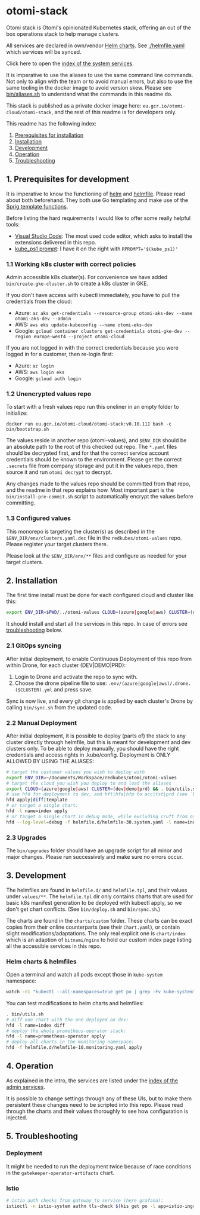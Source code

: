 # otomi-stack

Otomi stack is Otomi's opinionated Kubernetes stack, offering an out of the box operations stack to help manage clusters.

All services are declared in own/vendor [Helm charts](https://helm.sh). See [./helmfile.yaml](./helmfile.yaml) which services will be synced.

Click here to open the [index of the system services](https://index.team-admin.dev.aks.otomi.cloud/).

It is imperative to use the aliases to use the same command line commands. Not only to align with the team or to avoid manual errors, but also to use the same tooling in the docker image to avoid version skew. Please see [bin/aliases.sh](bin/aliases.sh) to understand what the commands in this readme do.

This stack is published as a private docker image here: `eu.gcr.io/otomi-cloud/otomi-stack`, and the rest of this readme is for developers only.

This readme has the following index:

1. [Prerequisites for installation](#1-prerequisites-for-installation)
2. [Installation](#2-installation)
3. [Development](#3-development)
4. [Operation](#4-operation)
5. [Troubleshooting](#4-5roubleshooting)

## 1. Prerequisites for development

It is imperative to know the functioning of [helm](https://helm.sh) and [helmfile](https://github.com/roboll/helmfile). Please read about both beforehand. They both use Go templating and make use of the [Sprig template functions](http://masterminds.github.io/sprig/).

Before listing the hard requirements I would like to offer some really helpful tools:

- [Visual Studio Code](https://code.visualstudio.com): The most used code editor, which asks to install the extensions delivered in this repo.
- [kube_ps1 prompt](https://github.com/jonmosco/kube-ps1): I have it on the right with `RPROMPT='$(kube_ps1)'`

### 1.1 Working k8s cluster with correct policies

Admin accessible k8s cluster(s). For convenience we have added `bin/create-gke-cluster.sh` to create a k8s cluster in GKE.

If you don't have access with kubectl immediately, you have to pull the credentials from the cloud:

- Azure: `az aks get-credentials --resource-group otomi-aks-dev --name otomi-aks-dev --admin`
- AWS: `aws eks update-kubeconfig --name otomi-eks-dev`
- Google: `gcloud container clusters get-credentials otomi-gke-dev --region europe-west4 --project otomi-cloud`

If you are not logged in with the correct credentials because you were logged in for a customer, then re-login first:

- Azure: `az login`
- AWS: `aws login eks`
- Google: `gcloud auth login`

### 1.2 Unencrypted values repo

To start with a fresh values repo run this oneliner in an empty folder to initialize:

    docker run eu.gcr.io/otomi-cloud/otomi-stack:v0.10.111 bash -c bin/bootstrap.sh

The values reside in another repo (otomi-values), and `$ENV_DIR` should be an absolute path to the root of this checked out repo. The `*.yaml` files should be decrypted first, and for that the correct service account credentials should be known to the environment. Please get the correct `.secrets` file from company storage and put it in the values repo, then source it and run `otomi decrypt` to decrypt.

Any changes made to the values repo should be committed from that repo, and the readme in that repo explains how. Most important part is the `bin/install-pre-commit.sh` script to automatically encrypt the values before committing.

### 1.3 Configured values

This monorepo is targeting the cluster(s) as described in the `$ENV_DIR/env/clusters.yaml.dec` file in the `redkubes/otomi-values` repo. Please register your target clusters there.

Please look at the `$ENV_DIR/env/**` files and configure as needed for your target clusters.

## 2. Installation

The first time install must be done for each configured cloud and cluster like this:

```bash
export ENV_DIR=$PWD/../otomi-values CLOUD=(azure|google|aws) CLUSTER=(dev|demo|prd) && bin/deploy.sh
```

It should install and start all the services in this repo. In case of errors see [troubleshooting](#5-troubleshooting) below.

### 2.1 GitOps syncing

After initial deployment, to enable Continuous Deployment of this repo from within Drone, for each cluster (DEV|DEMO|PRD):

1. Login to Drone and activate the repo to sync with.
2. Choose the drone pipeline file to use: `.env/(azure|google|aws)/.drone.($CLUSTER).yml` and press save.

Sync is now live, and every git change is applied by each cluster's Drone by calling `bin/sync.sh` from the updated code.

### 2.2 Manual Deployment

After initial deployment, it is possible to deploy (parts of) the stack to any cluster directly through helmfile, but this is meant for development and dev clusters only. To be able to deploy manually, you should have the right credentials and access rights in .kube/config. Deployment is ONLY ALLOWED BY USING THE ALIASES:

```bash
# target the customer values you wish to deploy with
export ENV_DIR=~/Documents/Workspace/redkubes/otomi/otomi-values
# target the cloud you wish you deploy to and load the aliases
export CLOUD=(azure|google|aws) CLUSTER=(dev|demo|prd) && . bin/utils.sh
# use hfd for deployment to dev, and hft|hfa|hfp to acc|tst|prd (see `bin/aliases`)
hfd apply|diff|template
# or target a single chart:
hfd -l name=index apply
# or target a single chart in debug mode, while excluding cruft from other helmfiles:
hfd --log-level=debug -f helmfile.d/helmfile-30.system.yaml -l name=index apply
```

### 2.3 Upgrades

The `bin/upgrades` folder should have an upgrade script for all minor and major changes. Please run successively and make sure no errors occur.

## 3. Development

The helmfiles are found in `helmfile.d/` and `helmfile.tpl`, and their values under `values/**`. The `helmfile.tpl` dir only contains charts that are used for basic k8s manifest generation to be deployed with kubectl apply, so we don't get chart conflicts. (See `bin/deploy.sh` and `bin/sync.sh`.)

The charts are found in the `charts/custom` folder. These charts can be exact copies from their online counterparts (see their `Chart.yaml`), or contain slight modifications/adaptations. The only real explicit one is `chart/index` which is an adaption of `bitnami/nginx` to hold our custom index page listing all the accessible services in this repo.

### Helm charts & helmfiles

Open a terminal and watch all pods except those in `kube-system` namespace:

```bash
watch -n1 "kubectl --all-namespaces=true get po | grep -Fv kube-system"
```

You can test modifications to helm charts and helmfiles:

```bash
. bin/utils.sh
# diff one chart with the one deployed on dev:
hfd -l name=index diff
# deploy the whole prometheus-operator stack:
hfd -l name=prometheus-operator apply
# deploy all charts in the monitoring namespace:
hfd -f helmfile.d/helmfile-10.monitoring.yaml apply
```

## 4. Operation

As explained in the intro, the services are listed under the [index of the admin services](https://index.team-admin.dev.aks.otomi.cloud/).

It is possible to change settings through any of these UIs, but to make them persistent these changes need to be scripted into this repo. Please read through the charts and their values thoroughly to see how configuration is injected.

## 5. Troubleshooting

### Deployment

It might be needed to run the deployment twice because of race conditions in the `gatekeeper-operator-artifacts` chart.

### Istio

```bash
# istio auth checks from gateway to service (here grafana):
istioctl -n istio-system authn tls-check $(kis get po -l app=istio-ingressgateway | tail -n1| awk '{print $1}') prometheus-operator-grafana.monitoring.svc.cluster.local
```
